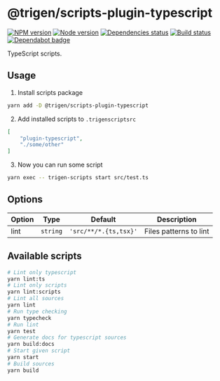 # @trigen/scripts-plugin-typescript

[![NPM version][npm]][npm-url]
[![Node version][node]][node-url]
[![Dependencies status][deps]][deps-url]
[![Build status][build]][build-url]
[![Dependabot badge][dependabot]][dependabot-url]

[npm]: https://img.shields.io/npm/v/%40trigen/scripts-plugin-typescript.svg
[npm-url]: https://www.npmjs.com/package/@trigen/scripts-plugin-typescript

[node]: https://img.shields.io/node/v/%40trigen/scripts-plugin-typescript.svg
[node-url]: https://nodejs.org

[deps]: https://david-dm.org/TrigenSoftware/scripts.svg?path=packages/scripts-plugin-typescript
[deps-url]: https://david-dm.org/TrigenSoftware/scripts?path=packages/scripts-plugin-typescript

[build]: http://img.shields.io/travis/com/TrigenSoftware/scripts.svg
[build-url]: https://travis-ci.com/TrigenSoftware/scripts

[dependabot]: https://api.dependabot.com/badges/status?host=github&repo=TrigenSoftware/scripts
[dependabot-url]: https://dependabot.com/

TypeScript scripts.

## Usage

1. Install scripts package

```bash
yarn add -D @trigen/scripts-plugin-typescript
```

2. Add installed scripts to `.trigenscriptsrc`

```json
[
    "plugin-typescript",
    "./some/other"
]
```

3. Now you can run some script

```bash
yarn exec -- trigen-scripts start src/test.ts
```

## Options

| Option | Type | Default | Description |
|--------|------|---------|-------------|
| lint | `string` | `'src/**/*.{ts,tsx}'` | Files patterns to lint |

## Available scripts

```bash
# Lint only typescript
yarn lint:ts
# Lint only scripts
yarn lint:scripts
# Lint all sources
yarn lint
# Run type checking
yarn typecheck
# Run lint
yarn test
# Generate docs for typescript sources
yarn build:docs
# Start given script
yarn start
# Build sources
yarn build
```
